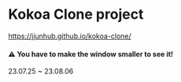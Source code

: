 # Kokoa Clone project
  https://jjunhub.github.io/kokoa-clone/
#### ⚠️ You have to make the window smaller to see it!
23.07.25 ~ 23.08.06

